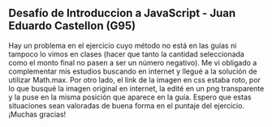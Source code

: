 Desafío de Introduccion a JavaScript - Juan Eduardo Castellon (G95)
---
Hay un problema en el ejercicio cuyo método no está en las guías ni tampoco lo vimos en clases (hacer que tanto la cantidad seleccionada como el monto final no pasen a ser un número negativo). Me vi obligado a complementar mis estudios buscando en internet y llegué a la solución de utilizar Math.max.
Por otro lado, el link de la imagen en css estaba roto, por lo que busqué la imagen original en internet, la edité en un png transparente y la puse en la misma posición que aparece en la guía.
Espero que estas situaciones sean valoradas de buena forma en el puntaje del ejercicio.
¡Muchas gracias!